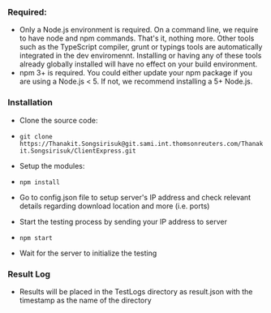 ### Required:
* Only a Node.js environment is required. On a command line, we require to have node and npm commands. That's it, nothing more. Other tools such as the TypeScript compiler, grunt or typings tools are automatically integrated in the dev enviromennt. Installing or having any of these tools already globally installed will have no effect on your build environment.
* npm 3+ is required. You could either update your npm package if you are using a Node.js < 5. If not, we recommend installing a 5+ Node.js.

### Installation

* Clone the source code:
 * ```git clone https://Thanakit.Songsirisuk@git.sami.int.thomsonreuters.com/Thanakit.Songsirisuk/ClientExpress.git```
* Setup the modules:
 * ```npm install```
* Go to config.json file to setup server's IP address and check relevant details regarding download location and more (i.e. ports)

* Start the testing process by sending your IP address to server
 * ```npm start```
 * Wait for the server to initialize the testing 

### Result Log
* Results will be placed in the TestLogs directory as result.json with the timestamp as the name of the directory  